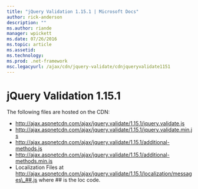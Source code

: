 ```yaml
---
title: "jQuery Validation 1.15.1 | Microsoft Docs"
author: rick-anderson
description: ""
ms.author: riande
manager: wpickett
ms.date: 07/26/2016
ms.topic: article
ms.assetid: 
ms.technology: 
ms.prod: .net-framework
msc.legacyurl: /ajax/cdn/jquery-validate/cdnjqueryvalidate1151
---
```

jQuery Validation 1.15.1
====================
The following files are hosted on the CDN:

- http://ajax.aspnetcdn.com/ajax/jquery.validate/1.15.1/jquery.validate.js
- http://ajax.aspnetcdn.com/ajax/jquery.validate/1.15.1/jquery.validate.min.js
- http://ajax.aspnetcdn.com/ajax/jquery.validate/1.15.1/additional-methods.js
- http://ajax.aspnetcdn.com/ajax/jquery.validate/1.15.1/additional-methods.min.js
- Localization Files at http://ajax.aspnetcdn.com/ajax/jquery.validate/1.15.1/localization/messages\_##.js where ## is the loc code.